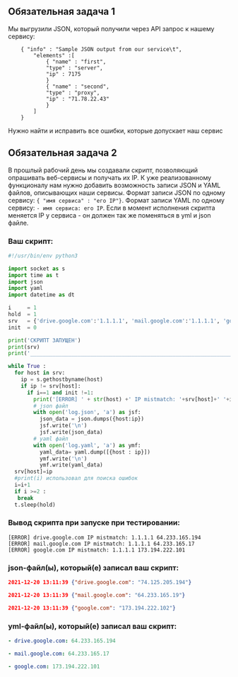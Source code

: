 ## Обязательная задача 1
Мы выгрузили JSON, который получили через API запрос к нашему сервису:
```
    { "info" : "Sample JSON output from our service\t",
        "elements" :[
            { "name" : "first",
            "type" : "server",
            "ip" : 7175 
            }
            { "name" : "second",
            "type" : "proxy",
            "ip" : "71.78.22.43"
            }
        ]
    }
```
  Нужно найти и исправить все ошибки, которые допускает наш сервис

## Обязательная задача 2
В прошлый рабочий день мы создавали скрипт, позволяющий опрашивать веб-сервисы и получать их IP. К уже реализованному функционалу нам нужно добавить возможность записи JSON и YAML файлов, описывающих наши сервисы. Формат записи JSON по одному сервису: `{ "имя сервиса" : "его IP"}`. Формат записи YAML по одному сервису: `- имя сервиса: его IP`. Если в момент исполнения скрипта меняется IP у сервиса - он должен так же поменяться в yml и json файле.

### Ваш скрипт:
```python
#!/usr/bin/env python3

import socket as s
import time as t
import json
import yaml
import datetime as dt

i     = 1
hold  = 1
srv   = {'drive.google.com':'1.1.1.1', 'mail.google.com':'1.1.1.1', 'google.com':'1.1.1.1'}
init  = 0

print('СКРИПТ ЗАПУЩЕН')
print(srv)
print('____________________________________________________________________________________________')

while True :
  for host in srv:
    ip = s.gethostbyname(host)
    if ip != srv[host]:
      if i==1 and init !=1:
        print('[ERROR] ' + str(host) +' IP mistmatch: '+srv[host]+' '+ip)
        # json файл
        with open('log.json', 'a') as jsf:
          json_data = json.dumps({host:ip})
          jsf.write('\n')
          jsf.write(json_data)
        # yaml файл
        with open('log.yaml', 'a') as ymf:
          yaml_data= yaml.dump([{host : ip}])
          ymf.write('\n')
          ymf.write(yaml_data)
  srv[host]=ip
  #print(i) использовал для поиска ошибок
  i=i+1
  if i >=2 :
   break
  t.sleep(hold)
```

### Вывод скрипта при запуске при тестировании:
```
[ERROR] drive.google.com IP mistmatch: 1.1.1.1 64.233.165.194
[ERROR] mail.google.com IP mistmatch: 1.1.1.1 64.233.165.17
[ERROR] google.com IP mistmatch: 1.1.1.1 173.194.222.101
```

### json-файл(ы), который(е) записал ваш скрипт:
```json
2021-12-20 13:11:39 {"drive.google.com": "74.125.205.194"}

2021-12-20 13:11:39 {"mail.google.com": "64.233.165.19"}

2021-12-20 13:11:39 {"google.com": "173.194.222.102"}
```

### yml-файл(ы), который(е) записал ваш скрипт:
```yaml
- drive.google.com: 64.233.165.194

- mail.google.com: 64.233.165.17

- google.com: 173.194.222.101
```